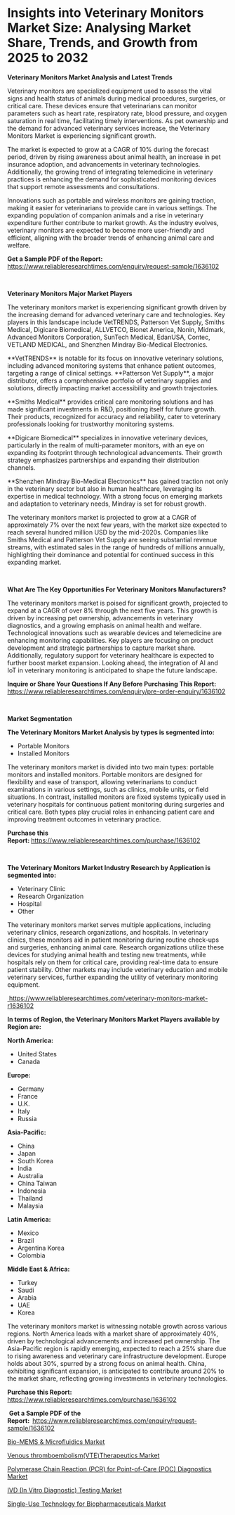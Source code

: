 <p><h1>Insights into Veterinary Monitors Market Size: Analysing Market Share, Trends, and Growth from 2025 to 2032</h1></p><p><strong>Veterinary Monitors Market Analysis and Latest Trends</strong></p>
<p><p>Veterinary monitors are specialized equipment used to assess the vital signs and health status of animals during medical procedures, surgeries, or critical care. These devices ensure that veterinarians can monitor parameters such as heart rate, respiratory rate, blood pressure, and oxygen saturation in real time, facilitating timely interventions. As pet ownership and the demand for advanced veterinary services increase, the Veterinary Monitors Market is experiencing significant growth.</p><p>The market is expected to grow at a CAGR of 10% during the forecast period, driven by rising awareness about animal health, an increase in pet insurance adoption, and advancements in veterinary technologies. Additionally, the growing trend of integrating telemedicine in veterinary practices is enhancing the demand for sophisticated monitoring devices that support remote assessments and consultations.</p><p>Innovations such as portable and wireless monitors are gaining traction, making it easier for veterinarians to provide care in various settings. The expanding population of companion animals and a rise in veterinary expenditure further contribute to market growth. As the industry evolves, veterinary monitors are expected to become more user-friendly and efficient, aligning with the broader trends of enhancing animal care and welfare.</p></p>
<p><strong>Get a Sample PDF of the Report:&nbsp;</strong> <a href="https://www.reliableresearchtimes.com/enquiry/request-sample/1636102?utm_campaign=2196&utm_medium=2&utm_source=Github&utm_content=ia&utm_term=03032025&utm_id=veterinary-monitors">https://www.reliableresearchtimes.com/enquiry/request-sample/1636102</a></p>
<p>&nbsp;</p>
<p><strong>Veterinary Monitors Major Market Players</strong></p>
<p><p>The veterinary monitors market is experiencing significant growth driven by the increasing demand for advanced veterinary care and technologies. Key players in this landscape include VetTRENDS, Patterson Vet Supply, Smiths Medical, Digicare Biomedical, ALLVETCO, Bionet America, Nonin, Midmark, Advanced Monitors Corporation, SunTech Medical, EdanUSA, Contec, VETLAND MEDICAL, and Shenzhen Mindray Bio-Medical Electronics.</p><p>**VetTRENDS** is notable for its focus on innovative veterinary solutions, including advanced monitoring systems that enhance patient outcomes, targeting a range of clinical settings. **Patterson Vet Supply**, a major distributor, offers a comprehensive portfolio of veterinary supplies and solutions, directly impacting market accessibility and growth trajectories.</p><p>**Smiths Medical** provides critical care monitoring solutions and has made significant investments in R&D, positioning itself for future growth. Their products, recognized for accuracy and reliability, cater to veterinary professionals looking for trustworthy monitoring systems.</p><p>**Digicare Biomedical** specializes in innovative veterinary devices, particularly in the realm of multi-parameter monitors, with an eye on expanding its footprint through technological advancements. Their growth strategy emphasizes partnerships and expanding their distribution channels.</p><p>**Shenzhen Mindray Bio-Medical Electronics** has gained traction not only in the veterinary sector but also in human healthcare, leveraging its expertise in medical technology. With a strong focus on emerging markets and adaptation to veterinary needs, Mindray is set for robust growth.</p><p>The veterinary monitors market is projected to grow at a CAGR of approximately 7% over the next few years, with the market size expected to reach several hundred million USD by the mid-2020s. Companies like Smiths Medical and Patterson Vet Supply are seeing substantial revenue streams, with estimated sales in the range of hundreds of millions annually, highlighting their dominance and potential for continued success in this expanding market.</p></p>
<p>&nbsp;</p>
<p><strong>What Are The Key Opportunities For Veterinary Monitors Manufacturers?</strong></p>
<p><p>The veterinary monitors market is poised for significant growth, projected to expand at a CAGR of over 8% through the next five years. This growth is driven by increasing pet ownership, advancements in veterinary diagnostics, and a growing emphasis on animal health and welfare. Technological innovations such as wearable devices and telemedicine are enhancing monitoring capabilities. Key players are focusing on product development and strategic partnerships to capture market share. Additionally, regulatory support for veterinary healthcare is expected to further boost market expansion. Looking ahead, the integration of AI and IoT in veterinary monitoring is anticipated to shape the future landscape.</p></p>
<p><strong>Inquire or Share Your Questions If Any Before Purchasing This Report:</strong> <a href="https://www.reliableresearchtimes.com/enquiry/pre-order-enquiry/1636102?utm_campaign=2196&utm_medium=2&utm_source=Github&utm_content=ia&utm_term=03032025&utm_id=veterinary-monitors">https://www.reliableresearchtimes.com/enquiry/pre-order-enquiry/1636102</a></p>
<p>&nbsp;</p>
<p><strong>Market Segmentation</strong></p>
<p><strong>The Veterinary Monitors Market Analysis by types is segmented into:</strong></p>
<p><ul><li>Portable Monitors</li><li>Installed Monitors</li></ul></p>
<p><p>The veterinary monitors market is divided into two main types: portable monitors and installed monitors. Portable monitors are designed for flexibility and ease of transport, allowing veterinarians to conduct examinations in various settings, such as clinics, mobile units, or field situations. In contrast, installed monitors are fixed systems typically used in veterinary hospitals for continuous patient monitoring during surgeries and critical care. Both types play crucial roles in enhancing patient care and improving treatment outcomes in veterinary practice.</p></p>
<p><strong>Purchase this Report:&nbsp;</strong><a href="https://www.reliableresearchtimes.com/purchase/1636102?utm_campaign=2196&utm_medium=2&utm_source=Github&utm_content=ia&utm_term=03032025&utm_id=veterinary-monitors">https://www.reliableresearchtimes.com/purchase/1636102</a></p>
<p>&nbsp;</p>
<p><strong>The Veterinary Monitors Market Industry Research by Application is segmented into:</strong></p>
<p><ul><li>Veterinary Clinic</li><li>Research Organization</li><li>Hospital</li><li>Other</li></ul></p>
<p><p>The veterinary monitors market serves multiple applications, including veterinary clinics, research organizations, and hospitals. In veterinary clinics, these monitors aid in patient monitoring during routine check-ups and surgeries, enhancing animal care. Research organizations utilize these devices for studying animal health and testing new treatments, while hospitals rely on them for critical care, providing real-time data to ensure patient stability. Other markets may include veterinary education and mobile veterinary services, further expanding the utility of veterinary monitoring equipment.</p></p>
<p><a href="https://www.reliableresearchtimes.com/veterinary-monitors-market-r1636102?utm_campaign=2196&utm_medium=2&utm_source=Github&utm_content=ia&utm_term=03032025&utm_id=veterinary-monitors">&nbsp;https://www.reliableresearchtimes.com/veterinary-monitors-market-r1636102</a></p>
<p><strong>In terms of Region, the Veterinary Monitors Market Players available by Region are:</strong></p>
<p>
    <p> <strong> North America: </strong>
        <ul>
            <li>United States</li>
            <li>Canada</li>
        </ul>
        </p> 
    <p> <strong> Europe: </strong>
        <ul>
            <li>Germany</li>
            <li>France</li>
            <li>U.K.</li>
            <li>Italy</li>
            <li>Russia</li>
        </ul>
        </p> 
    <p> <strong> Asia-Pacific: </strong>
        <ul>
            <li>China</li>
            <li>Japan</li>
            <li>South Korea</li>
            <li>India</li>
            <li>Australia</li>
            <li>China Taiwan</li>
            <li>Indonesia</li>
            <li>Thailand</li>
            <li>Malaysia</li>
        </ul>
        </p> 
    <p> <strong> Latin America: </strong>
        <ul>
            <li>Mexico</li>
            <li>Brazil</li>
            <li>Argentina Korea</li>
            <li>Colombia</li>
        </ul>
        </p> 
    <p> <strong> Middle East & Africa: </strong>
        <ul>
            <li>Turkey</li>
            <li>Saudi</li>
            <li>Arabia</li>
            <li>UAE</li>
            <li>Korea</li>
        </ul>
    </p>
    </p>
<p><p>The veterinary monitors market is witnessing notable growth across various regions. North America leads with a market share of approximately 40%, driven by technological advancements and increased pet ownership. The Asia-Pacific region is rapidly emerging, expected to reach a 25% share due to rising awareness and veterinary care infrastructure development. Europe holds about 30%, spurred by a strong focus on animal health. China, exhibiting significant expansion, is anticipated to contribute around 20% to the market share, reflecting growing investments in veterinary technologies.</p></p>
<p><strong>Purchase this Report: </strong><a href="https://www.reliableresearchtimes.com/purchase/1636102?utm_campaign=2196&utm_medium=2&utm_source=Github&utm_content=ia&utm_term=03032025&utm_id=veterinary-monitors">https://www.reliableresearchtimes.com/purchase/1636102</a></p>
<p>&nbsp;<strong>Get a Sample PDF of the Report:&nbsp;&nbsp;</strong><a href="https://www.reliableresearchtimes.com/enquiry/request-sample/1636102?utm_campaign=2196&utm_medium=2&utm_source=Github&utm_content=ia&utm_term=03032025&utm_id=veterinary-monitors">https://www.reliableresearchtimes.com/enquiry/request-sample/1636102</a></p>
<p><strong></strong></p>
<p><p><a href="https://github.com/kmettjanksj7/Market-Research-Report-List-1/blob/main/bio-mems-microfluidics-market.md?utm_campaign=2196&utm_medium=2&utm_source=Github&utm_content=ia&utm_term=03032025&utm_id=veterinary-monitors">Bio-MEMS & Microfluidics Market</a></p><p><a href="https://github.com/huelarnzeba29/Market-Research-Report-List-1/blob/main/venous-thromboembolismvtetherapeutics-market.md?utm_campaign=2196&utm_medium=2&utm_source=Github&utm_content=ia&utm_term=03032025&utm_id=veterinary-monitors">Venous thromboembolism(VTE)Therapeutics Market</a></p><p><a href="https://github.com/cachuhashieb/Market-Research-Report-List-1/blob/main/polymerase-chain-reaction-pcr-for-point-of-care-poc-diagnostics-market.md?utm_campaign=2196&utm_medium=2&utm_source=Github&utm_content=ia&utm_term=03032025&utm_id=veterinary-monitors">Polymerase Chain Reaction (PCR) for Point-of-Care (POC) Diagnostics Market</a></p><p><a href="https://github.com/bedelibekwe58/Market-Research-Report-List-1/blob/main/ivd-in-vitro-diagnostic-testing-market.md?utm_campaign=2196&utm_medium=2&utm_source=Github&utm_content=ia&utm_term=03032025&utm_id=veterinary-monitors">IVD (In Vitro Diagnostic) Testing Market</a></p><p><a href="https://github.com/dushornerfe/Market-Research-Report-List-1/blob/main/single-use-technology-for-biopharmaceuticals-market.md?utm_campaign=2196&utm_medium=2&utm_source=Github&utm_content=ia&utm_term=03032025&utm_id=veterinary-monitors">Single-Use Technology for Biopharmaceuticals Market</a></p></p>